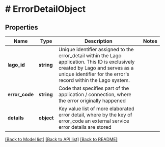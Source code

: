 # # ErrorDetailObject

## Properties

Name | Type | Description | Notes
------------ | ------------- | ------------- | -------------
**lago_id** | **string** | Unique identifier assigned to the error_detail within the Lago application. This ID is exclusively created by Lago and serves as a unique identifier for the error&#39;s record within the Lago system. |
**error_code** | **string** | Code that specifies part of the application / connection, where the error originally happened |
**details** | **object** | Key value list of more elaborated error detail, where by the key of error_code an external service error details are stored |

[[Back to Model list]](../../README.md#models) [[Back to API list]](../../README.md#endpoints) [[Back to README]](../../README.md)
